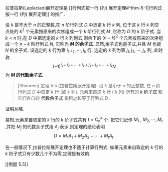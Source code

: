 拉普拉斯(Laplacian)展开定理是 [[行列式按一行 (列) 展开定理#^thm-5-1|行列式按一行 (列) 展开定理]] 的推广.

设 $k$ 是不大于 $n$ 的正整数,在 $n$ 阶行列式 $D$ 中选定 $k$ 行 $k$ 列, 
位于这 $k$ 行 $k$ 列交点处的 ${k}^{2}$ 个元素按原来的次序组成一个 $k$ 阶行列式 $M$ ,它称为 $D$ 的 $k$ 阶子式. 
当 $k < n$ 时,在 $D$ 中把选定的 $k$ 行 $k$ 列划去,则余下的 ${\left( n - k\right) }^{2}$ 个元素按原来的次序组成一个 $n - k$ 阶行列式 $N$, 它称为 **$M$ 的余子式**.
显然,余子式也是子式,并且 $M$ 也是 $N$ 的余子式. 
设选定的 $k$ 行为第 ${i}_{1},{i}_{2},\cdots ,{i}_{k}$ 行, 选定的 $k$ 列为第 ${j}_{1},{j}_{2},\cdots ,{j}_{k}$ 列, 此时称
$${\left( -1\right) }^{{i}_{1} + {i}_{2} + \cdots + {i}_{k} + {j}_{1} + {j}_{2} + \cdots + {j}_{k}}N$$
为 **$M$ 的代数余子式**.

> [!theorem] 定理 5.5 (拉普拉斯展开定理). 
> 设 $k$ 是小于 $n$ 的正整数, 在 $n$ 阶行列式 $D$ 中取定 $k$ 行 (或 $k$ 列). 
> 元素来自这 $k$ 行 ( $k$ 列) 所有的 **$k$ 阶子式** 和它们各自的 **代数余子式** 乘积之和等于行列式 $D$ .

证明从略.

易知,元素来自取定的 $k$ 行的 $k$ 阶子式共有 $t = {\mathrm{C}}_{n}^{k}$ 个. 
把它们记作 ${M}_{1}$ , ${M}_{2},\cdots ,{M}_{t}$ ,并把 ${M}_{j}$ 的代数余子式用 ${A}_{j}$ 表示,则定理的结论表明 
$$D = {M}_{1}{A}_{1} + {M}_{2}{A}_{2} + \cdots + {M}_{t}{A}_{t}.$$

在一般情况下,拉普拉斯展开定理也不适于计算行列式. 如果元素来自取定的 $k$ 行的 $k$ 阶子式只有少数几个不为零,定理是有效的.

[[例题 5.5]]
